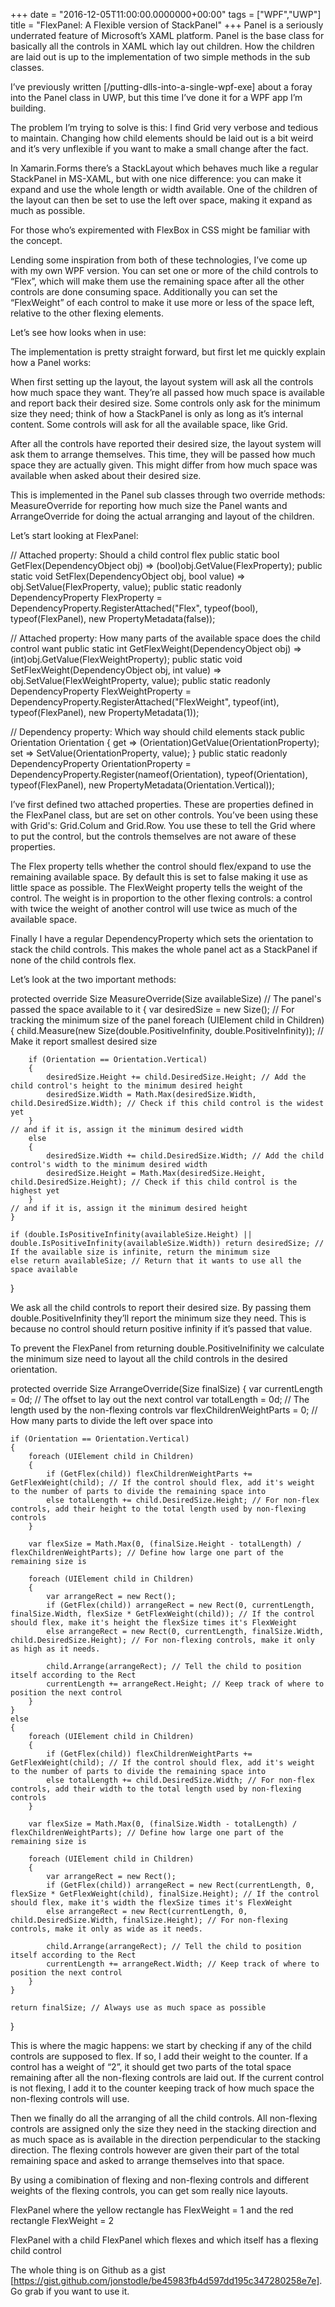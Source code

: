 +++
date = "2016-12-05T11:00:00.0000000+00:00"
tags = ["WPF","UWP"]
title = "FlexPanel: A Flexible version of StackPanel"
+++
Panel  is a seriously underrated feature of Microsoft’s XAML platform. Panel is
the base class for basically all the controls in XAML which lay out children.
How the children are laid out is up to the implementation of two simple methods
in the sub classes.

I’ve previously written [/putting-dlls-into-a-single-wpf-exe]  about a foray
into the Panel  class in UWP, but this time I’ve done it for a WPF app I’m
building.

The problem I’m trying to solve is this: I find Grid  very verbose and tedious
to maintain. Changing how child elements should be laid out is a bit weird and
it’s very unflexible if you want to make a small change after the fact.

In Xamarin.Forms there’s a StackLayout which behaves much like a regular 
StackPanel  in MS-XAML, but with one nice difference: you can make it expand and
use the whole length or width available. One of the children of the layout can
then be set to use the left over space, making it expand as much as possible.

For those who’s expiremented with FlexBox  in CSS might be familiar with the
concept.

Lending some inspiration from both of these technologies, I’ve come up with my
own WPF version. You can set one or more of the child controls to “Flex”, which
will make them use the remaining space after all the other controls are done
consuming space. Additionally you can set the “FlexWeight” of each control to
make it use more or less of the space left, relative to the other flexing
elements.

Let’s see how looks when in use:



The implementation is pretty straight forward, but first let me quickly explain
how a Panel  works:

When first setting up the layout, the layout system will ask all the controls
how much space they want. They’re all passed how much space is available and
report back their desired size. Some controls only ask for the minimum size they
need; think of how a StackPanel  is only as long as it’s internal content. Some
controls will ask for all the available space, like Grid.

After all the controls have reported their desired size, the layout system will
ask them to arrange themselves. This time, they will be passed how much space
they are actually given. This might differ from how much space was available
when asked about their desired size.

This is implemented in the Panel  sub classes through two override methods: 
MeasureOverride  for reporting how much size the Panel  wants and 
ArrangeOverride  for doing the actual arranging and layout of the children.

Let’s start looking at FlexPanel:

// Attached property: Should a child control flex
public static bool GetFlex(DependencyObject obj) => (bool)obj.GetValue(FlexProperty);
public static void SetFlex(DependencyObject obj, bool value) => obj.SetValue(FlexProperty, value);
public static readonly DependencyProperty FlexProperty = DependencyProperty.RegisterAttached("Flex", typeof(bool), typeof(FlexPanel), new PropertyMetadata(false));

// Attached property: How many parts of the available space does the child control want
public static int GetFlexWeight(DependencyObject obj) => (int)obj.GetValue(FlexWeightProperty);
public static void SetFlexWeight(DependencyObject obj, int value) => obj.SetValue(FlexWeightProperty, value);
public static readonly DependencyProperty FlexWeightProperty = DependencyProperty.RegisterAttached("FlexWeight", typeof(int), typeof(FlexPanel), new PropertyMetadata(1));

// Dependency property: Which way should child elements stack
public Orientation Orientation
{
    get => (Orientation)GetValue(OrientationProperty);
    set => SetValue(OrientationProperty, value);
}
public static readonly DependencyProperty OrientationProperty = DependencyProperty.Register(nameof(Orientation), typeof(Orientation), typeof(FlexPanel), new PropertyMetadata(Orientation.Vertical));


I’ve first defined two attached properties. These are properties defined in the 
FlexPanel  class, but are set on other controls. You’ve been using these with 
Grid's: Grid.Colum  and Grid.Row. You use these to tell the Grid  where to put
the control, but the controls themselves are not aware of these properties.

The Flex  property tells whether the control should flex/expand to use the
remaining available space. By default this is set to false making it use as
little space as possible. The FlexWeight  property tells the weight of the
control. The weight is in proportion to the other flexing controls: a control
with twice the weight of another control will use twice as much of the available
space.

Finally I have a regular DependencyProperty  which sets the orientation to stack
the child controls. This makes the whole panel act as a StackPanel  if none of
the child controls flex.

Let’s look at the two important methods:

protected override Size MeasureOverride(Size availableSize) // The panel's passed the space available to it
{
    var desiredSize = new Size(); // For tracking the minimum size of the panel
    foreach (UIElement child in Children)
    {
        child.Measure(new Size(double.PositiveInfinity, double.PositiveInfinity)); // Make it report smallest desired size

        if (Orientation == Orientation.Vertical)
        {
            desiredSize.Height += child.DesiredSize.Height; // Add the child control's height to the minimum desired height
            desiredSize.Width = Math.Max(desiredSize.Width, child.DesiredSize.Width); // Check if this child control is the widest yet
        }                                                                                                                                        // and if it is, assign it the minimum desired width
        else
        {
            desiredSize.Width += child.DesiredSize.Width; // Add the child control's width to the minimum desired width
            desiredSize.Height = Math.Max(desiredSize.Height, child.DesiredSize.Height); // Check if this child control is the highest yet
        }                                                                                                                                            // and if it is, assign it the minimum desired height
    }

    if (double.IsPositiveInfinity(availableSize.Height) || double.IsPositiveInfinity(availableSize.Width)) return desiredSize; // If the available size is infinite, return the minimum size
    else return availableSize; // Return that it wants to use all the space available
}


We ask all the child controls to report their desired size. By passing them 
double.PositiveInfinity  they’ll report the minimum size they need. This is
because no control should return positive infinity if it’s passed that value.

To prevent the FlexPanel  from returning double.PositiveInifinity  we calculate
the minimum size need to layout all the child controls in the desired
orientation.

protected override Size ArrangeOverride(Size finalSize)
{
    var currentLength = 0d; // The offset to lay out the next control
    var totalLength = 0d; // The length used by the non-flexing controls
    var flexChildrenWeightParts = 0; // How many parts to divide the left over space into

    if (Orientation == Orientation.Vertical)
    {
        foreach (UIElement child in Children)
        {
            if (GetFlex(child)) flexChildrenWeightParts += GetFlexWeight(child); // If the control should flex, add it's weight to the number of parts to divide the remaining space into
            else totalLength += child.DesiredSize.Height; // For non-flex controls, add their height to the total length used by non-flexing controls
        }

        var flexSize = Math.Max(0, (finalSize.Height - totalLength) / flexChildrenWeightParts); // Define how large one part of the remaining size is

        foreach (UIElement child in Children)
        {
            var arrangeRect = new Rect();
            if (GetFlex(child)) arrangeRect = new Rect(0, currentLength, finalSize.Width, flexSize * GetFlexWeight(child)); // If the control should flex, make it's height the flexSize times it's FlexWeight
            else arrangeRect = new Rect(0, currentLength, finalSize.Width, child.DesiredSize.Height); // For non-flexing controls, make it only as high as it needs.

            child.Arrange(arrangeRect); // Tell the child to position itself according to the Rect
            currentLength += arrangeRect.Height; // Keep track of where to position the next control
        }
    }
    else
    {
        foreach (UIElement child in Children)
        {
            if (GetFlex(child)) flexChildrenWeightParts += GetFlexWeight(child); // If the control should flex, add it's weight to the number of parts to divide the remaining space into
            else totalLength += child.DesiredSize.Width; // For non-flex controls, add their width to the total length used by non-flexing controls
        }

        var flexSize = Math.Max(0, (finalSize.Width - totalLength) / flexChildrenWeightParts); // Define how large one part of the remaining size is

        foreach (UIElement child in Children)
        {
            var arrangeRect = new Rect();
            if (GetFlex(child)) arrangeRect = new Rect(currentLength, 0, flexSize * GetFlexWeight(child), finalSize.Height); // If the control should flex, make it's width the flexSize times it's FlexWeight
            else arrangeRect = new Rect(currentLength, 0, child.DesiredSize.Width, finalSize.Height); // For non-flexing controls, make it only as wide as it needs.

            child.Arrange(arrangeRect); // Tell the child to position itself according to the Rect
            currentLength += arrangeRect.Width; // Keep track of where to position the next control
        }
    }

    return finalSize; // Always use as much space as possible
}


This is where the magic happens: we start by checking if any of the child
controls are supposed to flex. If so, I add their weight to the counter. If a
control has a weight of “2”, it should get two parts of the total space
remaining after all the non-flexing controls are laid out. If the current
control is not flexing, I add it to the counter keeping track of how much space
the non-flexing controls will use.

Then we finally do all the arranging of all the child controls. All non-flexing
controls are assigned only the size they need in the stacking direction and as
much space as is available in the direction perpendicular to the stacking
direction. The flexing controls however are given their part of the total
remaining space and asked to arrange themselves into that space.

By using a comibination of flexing and non-flexing controls and different
weights of the flexing controls, you can get som really nice layouts.

FlexPanel  where the yellow rectangle has FlexWeight = 1  and the red rectangle 
FlexWeight = 2



FlexPanel  with a child FlexPanel  which flexes and which itself has a flexing
child control



The whole thing is on Github as a gist
[https://gist.github.com/jonstodle/be45983fb4d597dd195c347280258e7e]. Go grab if
you want to use it.
